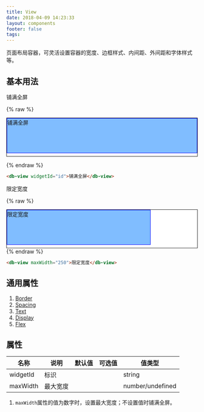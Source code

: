 ```yaml
---
title: View
date: 2018-04-09 14:23:33
layout: components
footer: false
tags:
---
```


页面布局容器，可灵活设置容器的宽度、边框样式、内间距、外间距和字体样式等。

## 基本用法

铺满全屏

{% raw %}
<div style="background-color:white;height:100px; border: 1px solid;" class="container-fluid">
    <div id="id" style="background-color:#80bdff;height:90%; border: 1px solid blue;" class="mt-1">
        铺满全屏
    </div>
</div>

{% endraw %}

```html
<db-view widgetId="id">铺满全屏</db-view>
```

限定宽度

{% raw %}
<div style="background-color:white;height:100px; border: 1px solid; " class="container-fluid">
    <div style="background-color:#80bdff;height:90%; border: 1px solid blue; max-width:75%;" class="mt-1">
        限定宽度
    </div>
</div>
{% endraw %}

```html
<db-view maxWidth="250">限定宽度</db-view>
```

## 通用属性

1. [Border](../Utilities/Border.html)
1. [Spacing](../Utilities/Spacing.html)
1. [Text](../Utilities/Text.html)
1. [Display](../Utilities/Display.html)
1. [Flex](../Utilities/Flex.html)

## 属性

| 名称  | 说明 | 默认值 | 可选值 | 值类型 |
| ----- | ------ | ----- | ----- | --------- |
| widgetId | 标识 | | | string |
| maxWidth | 最大宽度 | | | number/undefined |

1. `maxWidth`属性的值为数字时，设置最大宽度；不设置值时铺满全屏。

